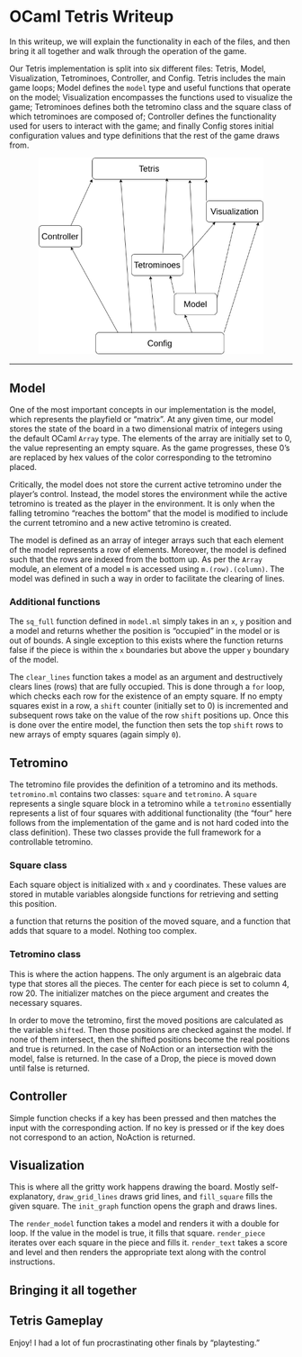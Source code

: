 # __OCaml Tetris Writeup__

In this writeup, we will explain the functionality in each of the files, and then bring it all together and walk through the operation of the game.

Our Tetris implementation is split into six different files: Tetris, Model, Visualization, Tetrominoes, Controller, and Config. Tetris includes the main game loops; Model defines the `model` type and useful functions that operate on the model; Visualization encompasses the functions used to visualize the game; Tetrominoes defines both the tetromino class and the square class of which tetrominoes are composed of; Controller defines the functionality used for users to interact with the game; and finally Config stores initial configuration values and type definitions that the rest of the game draws from.

<div style="text-align:center">
   <img src="./Visualization.png" width="400px">
</div>

---

## Model

One of the most important concepts in our implementation is the model, which represents the playfield or “matrix”. At any given time, our model stores the state of the board in a two dimensional matrix of integers using the default OCaml `Array` type. The elements of the array are initially set to 0, the value representing an empty square. As the game progresses, these 0’s are replaced by hex values of the color corresponding to the tetromino placed.

Critically, the model does not store the current active tetromino under the player’s control. Instead, the model stores the environment while the active tetromino is treated as the player in the environment. It is only when the falling tetromino “reaches the bottom” that the model is modified to include the current tetromino and a new active tetromino is created.

The model is defined as an array of integer arrays such that each element of the model represents a row of elements. Moreover, the model is defined such that the rows are indexed from the bottom up. As per the `Array` module, an element of a model `m` is accessed using `m.(row).(column)`. The model was defined in such a way in order to facilitate the clearing of lines.

### Additional functions

The `sq_full` function defined in `model.ml` simply takes in an `x`, `y` position and a model and returns whether the position is “occupied” in the model or is out of bounds. A single exception to this exists where the function returns false if the piece is within the `x` boundaries but above the upper `y` boundary of the model.

The `clear_lines` function takes a model as an argument and destructively clears lines (rows) that are fully occupied. This is done through a `for` loop, which checks each row for the existence of an empty square. If no empty squares exist in a row, a `shift` counter (initially set to 0) is incremented and subsequent rows take on the value of the row `shift` positions up. Once this is done over the entire model, the function then sets the top `shift` rows to new arrays of empty squares (again simply `0`).

## Tetromino

The tetromino file provides the definition of a tetromino and its methods. `tetromino.ml` contains two classes: `square` and `tetromino`. A `square` represents a single square block in a tetromino while a `tetromino` essentially represents a list of four squares with additional functionality (the “four” here follows from the implementation of the game and is not hard coded into the class definition). These two classes provide the full framework for a controllable tetromino.

### Square class

Each square object is initialized with `x` and `y` coordinates. These values are stored in mutable variables alongside functions for retrieving and setting this position.

 a function that returns the position of the moved square, and a function that adds that square to a model. Nothing too complex.

### Tetromino class

This is where the action happens. The only argument is an algebraic data type that stores all the pieces. The center for each piece is set to column 4, row 20. The initializer matches on the piece argument and creates the necessary squares.

In order to move the tetromino, first the moved positions are calculated as the variable `shifted`. Then those positions are checked against the model. If none of them intersect, then the shifted positions become the real positions and true is returned. In the case of NoAction or an intersection with the model, false is returned. In the case of a Drop, the piece is moved down until false is returned.

## Controller

Simple function checks if a key has been pressed and then matches the input with the corresponding action. If no key is pressed or if the key does not correspond to an action, NoAction is returned.

## Visualization

This is where all the gritty work happens drawing the board. Mostly self-explanatory, `draw_grid_lines` draws grid lines, and `fill_square` fills the given square. The `init_graph` function opens the graph and draws lines.

The `render_model` function takes a model and renders it with a double for loop. If the value in the model is true, it fills that square. `render_piece` iterates over each square in the piece and fills it. `render_text` takes a score and level and then renders the appropriate text along with the control instructions.

## Bringing it all together

## Tetris Gameplay

Enjoy! I had a lot of fun procrastinating other finals by “playtesting.”
